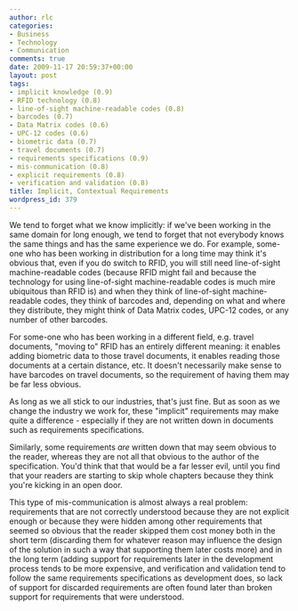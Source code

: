 ```yaml
---
author: rlc
categories:
- Business
- Technology
- Communication
comments: true
date: 2009-11-17 20:59:37+00:00
layout: post
tags:
- implicit knowledge (0.9)
- RFID technology (0.8)
- line-of-sight machine-readable codes (0.8)
- barcodes (0.7)
- Data Matrix codes (0.6)
- UPC-12 codes (0.6)
- biometric data (0.7)
- travel documents (0.7)
- requirements specifications (0.9)
- mis-communication (0.8)
- explicit requirements (0.8)
- verification and validation (0.8)
title: Implicit, Contextual Requirements
wordpress_id: 379
---
```


We tend to forget what we know implicitly: if we've been working in the same domain for long enough, we tend to forget that not everybody knows the same things and has the same experience we do. For example, some-one who has been working in distribution for a long time may think it's obvious that, even if you do switch to RFID, you will still need line-of-sight machine-readable codes (because RFID might fail and because the technology for using line-of-sight machine-readable codes is much mire ubiquitous than RFID is) and when they think of line-of-sight machine-readable codes, they think of barcodes and, depending on what and where they distribute, they might think of Data Matrix codes, UPC-12 codes, or any number of other barcodes.

<!--more-->

For some-one who has been working in a different field, e.g. travel documents, "moving to" RFID has an entirely different meaning: it enables adding biometric data to those travel documents, it enables reading those documents at a certain distance, etc. It doesn't necessarily make sense to have barcodes on travel documents, so the requirement of having them may be far less obvious.

As long as we all stick to our industries, that's just fine. But as soon as we change the industry we work for, these "implicit" requirements may make quite a difference - especially if they are not written down in documents such as requirements specifications.

Similarly, some requirements _are_ written down that may seem obvious to the reader, whereas they are not all that obvious to the author of the specification. You'd think that that would be a far lesser evil, until you find that your readers are starting to skip whole chapters because they think you're kicking in an open door.

This type of mis-communication is almost always a real problem: requirements that are not correctly understood because they are not explicit enough or because they were hidden among other requirements that seemed so obvious that the reader skipped them cost money both in the short term (discarding them for whatever reason may influence the design of the solution in such a way that supporting them later costs more) and in the long term (adding support for requirements later in the development process tends to be more expensive, and verification and validation tend to follow the same requirements specifications as development does, so lack of support for discarded requirements are often found later than broken support for requirements that were understood.